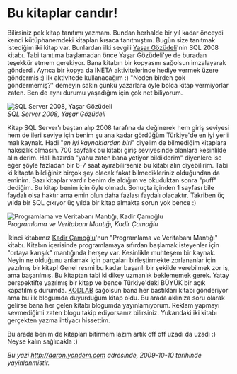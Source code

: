 # Bu kitaplar candır!
Bilirsiniz pek kitap tanıtımı yazmam. Bundan herhalde bir yıl kadar
önceydi kendi kütüphanemdeki kitapları kısaca tanıtmıştım. Bugün size
tanıtmak istediğim iki kitap var. Bunlardan ilki sevgili [Yaşar
Gözüdeli](http://www.verivizyon.com/)'nin SQL 2008 kitabı. Tabi tanıtıma
başlamadan önce Yaşar Gözüdeli'ye de buradan teşekkür etmem gerekiyor.
Bana kitabın bir kopyasını sağolsun imzalayarak gönderdi. Ayrıca bir
kopya da INETA aktivitelerinde hediye vermek üzere göndermiş :) ilk
aktivitede kullanacağım :) "Neden birden çok göndermemiş?" demeyin sakın
çünkü yazarlara öyle bolca kitap vermiyorlar zaten. Ben de aynı durumu
yaşadığım için çok net biliyorum.

![SQL Server 2008, Yaşar
Gözüdeli](media/Bu_kitaplar_candir/09102009_1.jpg)\
*SQL Server 2008, Yaşar Gözüdeli*

Kitap SQL Server'ı baştan alıp 2008 tarafına da değinerek hem giriş
seviyesi hem de ileri seviye için benim şu ana kadar gördüğüm Türkiye'de
en iyi yerli malı kaynak. Hadi "*en iyi kaynaklardan biri*" diyelim de
bilmediğim kitaplara haksızlık olmasın. 700 sayfalık bu kitabı giriş
seviyesinde olanlara kesinlikle alın derim. Hali hazırda "yahu zaten
bana yetiyor bildiklerim" diyenlere ise eğer şöyle fazladan bir 6-7 saat
ayırabilirseniz bu kitabı alın diyebilirim. Tabi ki kitapta bildiğiniz
birçok şey olacak fakat bilmedikleriniz olduğundan da eminim. Bazı
kitaplar vardır benim de aldığım ve okuduktan sonra "puff" dediğim. Bu
kitap benim için öyle olmadı. Sonuçta içinden 1 sayfası bile faydalı
olsa haktır ama emin olun daha fazlası faydalı olacaktır. Takriben üç
yılda bir SQL çıkıyor üç yılda bir kitap almakta sorun yok bence :)

![Programlama ve Veritabanı Mantığı, Kadir
Çamoğlu](media/Bu_kitaplar_candir/09202009_2.jpg)\
*Programlama ve Veritabanı Mantığı, Kadir Çamoğlu*

İkinci kitabımız [Kadir Çamoğlu](http://kadircamoglu.blogspot.com/)'nun
"Programlama ve Veritabanı Mantığı" kitabı. Kitabın içerisinde
programlamaya sıfırdan başlamak isteyenler için "ortaya karışık"
mantığında herşey var. Kesinlikle muhteşem bir kaynak. Neyin ne olduğunu
anlamak için parçaları birleştirmekte zorlananlar için yazılmış bir
kitap! Genel resmi bu kadar başarılı bir şekilde verebilmek zor iş, ama
başarılmış. Bu kitaptan tabi ki dikey uzmanlık beklememek gerek. Yatay
perspektifte yazılmış bir kitap ve bence Türkiye'deki BÜYÜK bir açık
kapatılmış durumda. [KODLAB](http://www.kodlab.com) sağolsun bana her
bastıkları kitabı gönderiyor ama bu ilk blogumda duyurduğum kitap oldu.
Bu arada aklınıza soru olarak gelirse bana her gelen kitabı blogumda
yayınlamıyorum. Reklam yapmayı sevmediğimi zaten blogu takip ediyorsanız
bilirsiniz. Yukarıdaki iki kitabı gerçekten yazma ihtiyacı hissettim.

Bu arada benim de kitapları bitirmem lazım artık off off uzadı da uzadı
:) Neyse kalın sağlıcakla :)



*Bu yazi http://daron.yondem.com adresinde, 2009-10-10 tarihinde yayinlanmistir.*

